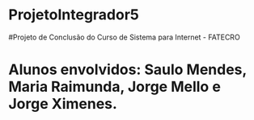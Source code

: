 # ProjetoIntegrador5
#Projeto de Conclusão do Curso de Sistema para Internet - FATECRO
# Alunos envolvidos: Saulo Mendes, Maria Raimunda, Jorge Mello e Jorge Ximenes.
#
